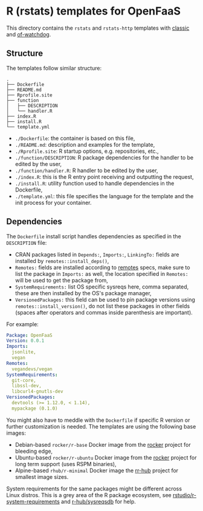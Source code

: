 # R (rstats) templates for OpenFaaS

This directory contains the `rstats` and `rstats-http` templates with [classic](https://github.com/openfaas/faas/tree/master/watchdog) and [of-watchdog](https://github.com/openfaas-incubator/of-watchdog).

## Structure

The templates follow similar structure:

```
.
├── Dockerfile
├── README.md
├── Rprofile.site
├── function
│   ├── DESCRIPTION
│   └── handler.R
├── index.R
├── install.R
└── template.yml
```

- `./Dockerfile`: the container is based on this file,
- `./README.md`: description and examples for the template,
- `./Rprofile.site`: R startup options, e.g. repositories, etc.,
- `./function/DESCRIPTION`: R package dependencies for the handler to be edited by the user,
- `./function/handler.R`: R handler to be edited by the user,
- `./index.R`: this is the R entry point receiving and outputting the request,
- `./install.R`: utility function used to handle dependencies in the Dockerfile,
- `./template.yml`: this file specifies the language for the template and the init process for your container.

## Dependencies

The `Dockerfile` install script handles dependencies as specified in the
`DESCRIPTION` file:

- CRAN packages listed in `Depends:`, `Imports:`, `LinkingTo:` fields are installed by `remotes::install_deps()`,
- `Remotes:` fields are installed according to [remotes](https://cran.r-project.org/web/packages/remotes/vignettes/dependencies.html) specs, make sure to list the package in `Imports:` as well, the location specified in `Remotes:` will be used to get the package from,
- `SystemRequirements:` list OS specific sysreqs here, comma separated, these are then installed by the OS's package manager,
- `VersionedPackages:` this field can be used to pin package versions using `remotes::install_version()`, do not list these packages in other fields (spaces after operators and commas inside parenthesis are important).

For example:

```yaml
Package: OpenFaaS
Version: 0.0.1
Imports:
  jsonlite,
  vegan
Remotes:
  vegandevs/vegan
SystemRequirements:
  git-core,
  libssl-dev,
  libcurl4-gnutls-dev
VersionedPackages:
  devtools (>= 1.12.0, < 1.14),
  mypackage (0.1.0)
```

You might also have to meddle with the `Dockerfile` if specific
R version or further customization is needed.
The templates are using the following base images:

- Debian-based `rocker/r-base` Docker image from the [rocker](https://github.com/rocker-org/rocker/tree/master/r-base) project for bleeding edge,
- Ubuntu-based `rocker/r-ubuntu` Docker image from the [rocker](https://github.com/rocker-org/rocker/tree/master/r-ubuntu) project for long term support (uses RSPM binaries),
- Alpine-based `rhub/r-minimal` Docker image the [rr-hub](https://github.com/r-hub/r-minimal) project for smallest image sizes.

System requirements for the same packages might be different across
Linux distros. This is a grey area of the R package ecosystem, see
[rstudio/r-system-requirements](https://github.com/rstudio/r-system-requirements)
and [r-hub/sysreqsdb](https://github.com/r-hub/sysreqsdb) for help.
